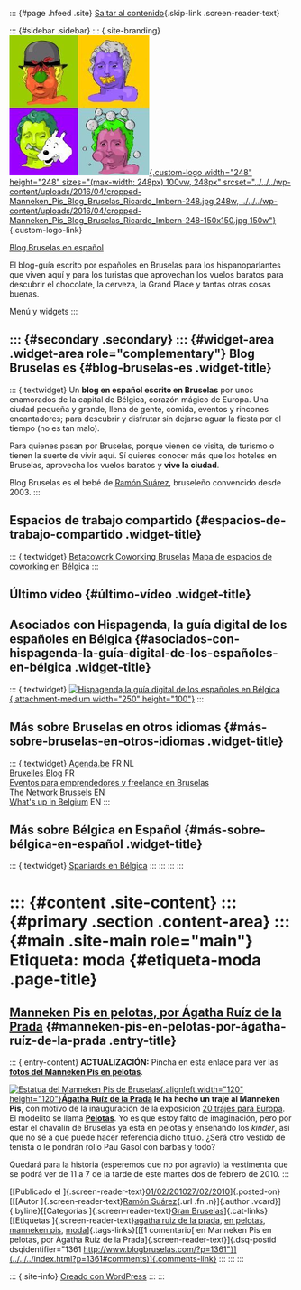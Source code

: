 ::: {#page .hfeed .site}
[Saltar al contenido](index.html#content){.skip-link
.screen-reader-text}

::: {#sidebar .sidebar}
::: {.site-branding}
[![](../../../wp-content/uploads/2016/04/cropped-Manneken_Pis_Blog_Bruselas_Ricardo_Imbern-248.jpg){.custom-logo
width="248" height="248" sizes="(max-width: 248px) 100vw, 248px"
srcset="../../../wp-content/uploads/2016/04/cropped-Manneken_Pis_Blog_Bruselas_Ricardo_Imbern-248.jpg 248w, ../../../wp-content/uploads/2016/04/cropped-Manneken_Pis_Blog_Bruselas_Ricardo_Imbern-248-150x150.jpg 150w"}](../../../index.html){.custom-logo-link}

[Blog Bruselas en español](../../../index.html)

El blog-guía escrito por españoles en Bruselas para los hispanoparlantes
que viven aquí y para los turistas que aprovechan los vuelos baratos
para descubrir el chocolate, la cerveza, la Grand Place y tantas otras
cosas buenas.

Menú y widgets
:::

::: {#secondary .secondary}
::: {#widget-area .widget-area role="complementary"}
Blog Bruselas es {#blog-bruselas-es .widget-title}
----------------

::: {.textwidget}
Un **blog en español escrito en Bruselas** por unos enamorados de la
capital de Bélgica, corazón mágico de Europa. Una ciudad pequeña y
grande, llena de gente, comida, eventos y rincones encantadores; para
descubrir y disfrutar sin dejarse aguar la fiesta por el tiempo (no es
tan malo).

Para quienes pasan por Bruselas, porque vienen de visita, de turismo o
tienen la suerte de vivir aquí. Sí quieres conocer más que los hoteles
en Bruselas, aprovecha los vuelos baratos y **vive la ciudad**.

Blog Bruselas es el bebé de [Ramón Suárez](http://www.ramonsuarez.com),
bruseleño convencido desde 2003.
:::

Espacios de trabajo compartido {#espacios-de-trabajo-compartido .widget-title}
------------------------------

::: {.textwidget}
[Betacowork Coworking Bruselas](http://www.betacowork.com) [Mapa de
espacios de coworking en Bélgica](http://coworkingbelgium.com)
:::

Último vídeo {#último-vídeo .widget-title}
------------

Asociados con Hispagenda, la guía digital de los españoles en Bélgica {#asociados-con-hispagenda-la-guía-digital-de-los-españoles-en-bélgica .widget-title}
---------------------------------------------------------------------

::: {.textwidget}
[![Hispagenda,la guía digital de los españoles en
Bélgica](../../../wp-content/uploads/2010/04/Hispagenda-250px.gif "Hispagenda, la guía digital de los españoles en Bélgica"){.attachment-medium
width="250" height="100"}](http://www.hispagenda.com)
:::

Más sobre Bruselas en otros idiomas {#más-sobre-bruselas-en-otros-idiomas .widget-title}
-----------------------------------

::: {.textwidget}
[Agenda.be](http://www.agenda.be) FR NL\
[Bruxelles Blog](http://www.bxlblog.be/) FR\
[Eventos para emprendedores y freelance en
Bruselas](http://www.betacowork.com/events/)\
[The Network
Brussels](http://groups.yahoo.com/group/TheNetworkBrussels/) EN\
[What\'s up in Belgium](http://www.whatsupin.be/) EN
:::

Más sobre Bélgica en Español {#más-sobre-bélgica-en-español .widget-title}
----------------------------

::: {.textwidget}
[Spaniards en Bélgica](http://www.spaniards.es/paises/belgica)
:::
:::
:::
:::

::: {#content .site-content}
::: {#primary .section .content-area}
::: {#main .site-main role="main"}
Etiqueta: moda {#etiqueta-moda .page-title}
==============

[Manneken Pis en pelotas, por Ágatha Ruíz de la Prada](../../../index.html?p=1361) {#manneken-pis-en-pelotas-por-ágatha-ruíz-de-la-prada .entry-title}
----------------------------------------------------------------------------------

::: {.entry-content}
**ACTUALIZACIÓN:** Pincha en esta enlace para ver las **[fotos del
Manneken Pis en
pelotas](http://www.blogbruselas.com/2010/02/manneken-pis-agatha-ruiz-de-la-prada-y-las-pelotas.html "Fotos Manneken Pis en pelotas, Bruselas, Agatha Ruiz de la Prada")**.

[![Estatua del Manneken Pis de
Bruselas](http://www.brupass.be/images/eventlist/events/small/manneken-pis_1231248157.jpg "Manneken Pis en pelotas"){.alignleft
width="120"
height="120"}](http://es.wikipedia.org/wiki/Manneken_Pis)**[Ágatha Ruíz
de la
Prada](http://es.wikipedia.org/wiki/%C3%81gatha_Ruiz_de_la_Prada "Ágatha en la wikipedia")
le ha hecho un traje al Manneken Pis**, con motivo de la inauguración de
la exposicion [20 trajes para
Europa](http://www.wbdm.be/fr/wallonie-bruxelles-design-mode-evenement-actualite/exposition-20-silhouettes-pour-l-europe.html "20 trajes para Europa: españoles, belgas y húngaros").
El modelito se llama
[**Pelotas**](http://www.brupass.be/index.php/fr/culture/details/248-habillages-de-manneken-pis-fevrier-2010 "Pelotas en el calendario del Manneken Pis").
Yo es que estoy falto de imaginación, pero por estar el chavalín de
Bruselas ya está en pelotas y enseñando los *kinder*, así que no sé a
que puede hacer referencia dicho título. ¿Será otro vestido de tenista o
le pondrán rollo Pau Gasol con barbas y todo?

Quedará para la historia (esperemos que no por agravio) la vestimenta
que se podrá ver de 11 a 7 de la tarde de este martes dos de febrero de
2010.
:::

[[Publicado el
]{.screen-reader-text}[01/02/201027/02/2010](../../../index.html?p=1361)]{.posted-on}[[[Autor
]{.screen-reader-text}[Ramón
Suárez](../../2010/04/30/index.html?author=2){.url .fn .n}]{.author
.vcard}]{.byline}[[Categorías ]{.screen-reader-text}[Gran
Bruselas](../../category/gran-bruselas/index.html)]{.cat-links}[[Etiquetas
]{.screen-reader-text}[agatha ruiz de la
prada](../agatha-ruiz-de-la-prada/index.html), [en
pelotas](../en-pelotas/index.html), [manneken
pis](../manneken-pis/index.html), [moda](index.html)]{.tags-links}[[[1
comentario[ en Manneken Pis en pelotas, por Ágatha Ruíz de la
Prada]{.screen-reader-text}]{.dsq-postid
dsqidentifier="1361 http://www.blogbruselas.com/?p=1361"}](../../../index.html?p=1361#comments)]{.comments-link}
:::
:::
:::

::: {.site-info}
[Creado con WordPress](https://es.wordpress.org/)
:::
:::
